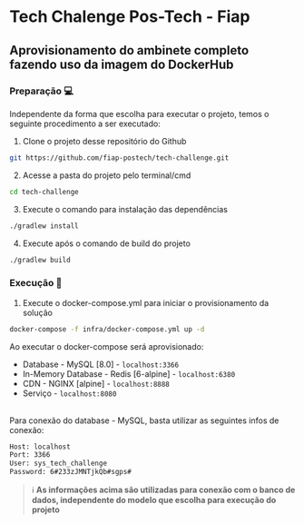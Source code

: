 # Tech Chalenge Pos-Tech - Fiap

## Aprovisionamento do ambinete completo fazendo uso da imagem do DockerHub

### Preparação 💻

Independente da forma que escolha para executar o projeto, temos o seguinte procedimento a ser executado:

1. Clone o projeto desse repositório do Github
```sh
git https://github.com/fiap-postech/tech-challenge.git
```
2. Acesse a pasta do projeto pelo terminal/cmd
```sh
cd tech-challenge
```
3. Execute o comando para instalação das dependências
```sh
./gradlew install
```
4. Execute após o comando de build do projeto
```sh
./gradlew build
```

### Execução 🏃

1. Execute o docker-compose.yml para iniciar o provisionamento da solução
```sh
docker-compose -f infra/docker-compose.yml up -d
```
Ao executar o docker-compose será aprovisionado:
* Database - MySQL [8.0] - `localhost:3366`
* In-Memory Database - Redis [6-alpine] - `localhost:6380`
* CDN - NGINX [alpine] - `localhost:8888`
* Serviço - `localhost:8080`
  <br><br>

Para conexão do database - MySQL, basta utilizar as seguintes infos de conexão:
```sh
Host: localhost
Port: 3366
User: sys_tech_challenge
Password: 6#233zJMNTjkQb#sgps#
```
> ℹ️ **As informações acima são utilizadas para conexão com o banco de dados, independente do modelo que escolha para
> execução do projeto**